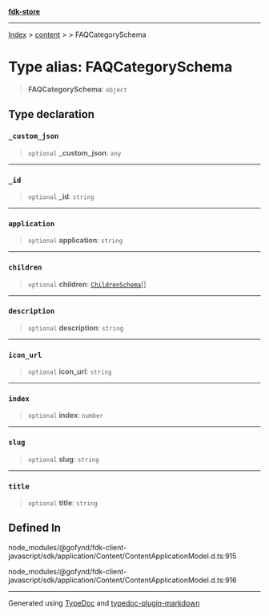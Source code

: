 [**fdk-store**](../../../README.md)
***

[Index](../../../API.md) > [content](../../README.md) > [<internal>](../README.md) > FAQCategorySchema

# Type alias: FAQCategorySchema

> **FAQCategorySchema**: `object`

## Type declaration

### `_custom_json`

> `optional` **\_custom\_json**: `any`

***

### `_id`

> `optional` **\_id**: `string`

***

### `application`

> `optional` **application**: `string`

***

### `children`

> `optional` **children**: [`ChildrenSchema`](type-alias.ChildrenSchema.md)[]

***

### `description`

> `optional` **description**: `string`

***

### `icon_url`

> `optional` **icon\_url**: `string`

***

### `index`

> `optional` **index**: `number`

***

### `slug`

> `optional` **slug**: `string`

***

### `title`

> `optional` **title**: `string`

## Defined In

node\_modules/@gofynd/fdk-client-javascript/sdk/application/Content/ContentApplicationModel.d.ts:915

node\_modules/@gofynd/fdk-client-javascript/sdk/application/Content/ContentApplicationModel.d.ts:916

***
Generated using [TypeDoc](https://typedoc.org/) and [typedoc-plugin-markdown](https://www.npmjs.com/package/typedoc-plugin-markdown)

